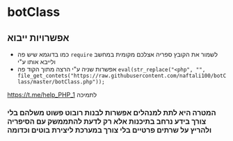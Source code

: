 # botClass
## אפשרויות ייבוא
-  כמו בדוגמא שיש פה `require` לשמור את הקובץ ספריה אצלכם מקומית במחשב ולייבא אותו ע"י  
- אפשרות שניה ע"י הרצה מתוך הקוד פה 
 `eval(str_replace("<php", "", file_get_contets("https://raw.githubusercontent.com/naftali100/botClass/master/botClass.php"));` 
 
https://t.me/help_PHP_1 לתמיכה 

###   המטרה היא לתת למנהלים אפשרות לבנות רובוט פשוט משלהם בלי צורך בידע נרחב בתיכנות אלא רק לדעת להתממשק עם הסיפריה ולהריץ על שרתים פרטיים בלי צורך במערכת ליצירת בוטים וכדומה
